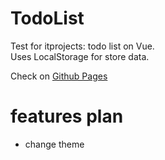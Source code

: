 # TodoList

Test for itprojects: todo list on Vue.   
Uses LocalStorage for store data.

Check on [Github Pages](https://trosck.github.io/test_itprojects/)


# features plan
- change theme
